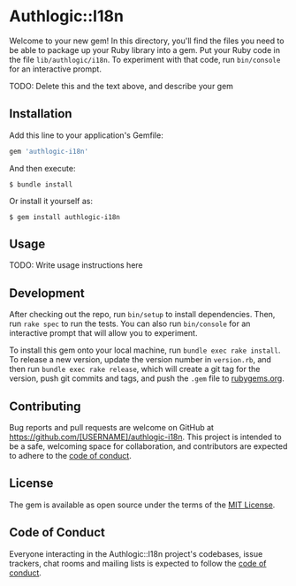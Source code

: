 # Authlogic::I18n

Welcome to your new gem! In this directory, you'll find the files you need to be able to package up your Ruby library into a gem. Put your Ruby code in the file `lib/authlogic/i18n`. To experiment with that code, run `bin/console` for an interactive prompt.

TODO: Delete this and the text above, and describe your gem

## Installation

Add this line to your application's Gemfile:

```ruby
gem 'authlogic-i18n'
```

And then execute:

    $ bundle install

Or install it yourself as:

    $ gem install authlogic-i18n

## Usage

TODO: Write usage instructions here

## Development

After checking out the repo, run `bin/setup` to install dependencies. Then, run `rake spec` to run the tests. You can also run `bin/console` for an interactive prompt that will allow you to experiment.

To install this gem onto your local machine, run `bundle exec rake install`. To release a new version, update the version number in `version.rb`, and then run `bundle exec rake release`, which will create a git tag for the version, push git commits and tags, and push the `.gem` file to [rubygems.org](https://rubygems.org).

## Contributing

Bug reports and pull requests are welcome on GitHub at https://github.com/[USERNAME]/authlogic-i18n. This project is intended to be a safe, welcoming space for collaboration, and contributors are expected to adhere to the [code of conduct](https://github.com/[USERNAME]/authlogic-i18n/blob/master/CODE_OF_CONDUCT.md).


## License

The gem is available as open source under the terms of the [MIT License](https://opensource.org/licenses/MIT).

## Code of Conduct

Everyone interacting in the Authlogic::I18n project's codebases, issue trackers, chat rooms and mailing lists is expected to follow the [code of conduct](https://github.com/[USERNAME]/authlogic-i18n/blob/master/CODE_OF_CONDUCT.md).
